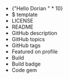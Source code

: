 - {"Hello Dorian " * 10}
- $ template
- LICENSE
- README
- GitHub description
- GitHub topics
- GitHub tags
- Featured on profile
- Build
- Build badge
- Code gem
